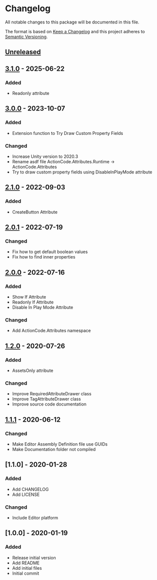 # Changelog
All notable changes to this package will be documented in this file.

The format is based on [Keep a Changelog](http://keepachangelog.com/en/1.0.0/)
and this project adheres to [Semantic Versioning](http://semver.org/spec/v2.0.0.html).

## [Unreleased]

## [3.1.0] - 2025-06-22
### Added
- Readonly attribute

## [3.0.0] - 2023-10-07
### Added
- Extension function to Try Draw Custom Property Fields

### Changed
- Increase Unity version to 2020.3
- Rename asdf file ActionCode.Attributes.Runtime -> ActionCode.Attributes
- Try to draw custom property fields using DisableInPlayMode attribute

## [2.1.0] - 2022-09-03
### Added
- CreateButton Attribute

## [2.0.1] - 2022-07-19
### Changed
- Fix how to get default boolean values
- Fix how to find inner properties

## [2.0.0] - 2022-07-16
### Added
- Show If Attribute
- Readonly If Attribute
- Disable In Play Mode Attribute

### Changed
- Add ActionCode.Attributes namespace

## [1.2.0] - 2020-07-26
### Added
- AssetsOnly attribute

### Changed
- Improve RequiredAttributeDrawer class
- Improve TagAttributeDrawer class
- Improve source code documentation

## [1.1.1] - 2020-06-12
### Changed
- Make Editor Assembly Definition file use GUIDs
- Make Documentation folder not compiled

## [1.1.0] - 2020-01-28
### Added
- Add CHANGELOG
- Add LICENSE

### Changed
- Include Editor platform

## [1.0.0] - 2020-01-19
### Added
- Release initial version
- Add README
- Add initial files
- Initial commit

[Unreleased]: https://github.com/1mbitshorde/attributes/compare/3.1.0...main
[3.1.0]: https://github.com/1mbitshorde/attributes/tree/3.1.0/
[3.0.0]: https://github.com/1mbitshorde/attributes/tree/3.0.0/
[2.1.0]: https://github.com/1mbitshorde/attributes/tree/2.1.0/
[2.0.1]: https://github.com/1mbitshorde/attributes/tree/2.0.1/
[2.0.0]: https://github.com/1mbitshorde/attributes/tree/2.0.0/
[1.2.0]: https://github.com/1mbitshorde/attributes/tree/1.2.0/
[1.1.1]: https://github.com/1mbitshorde/attributes/tree/1.1.0/
